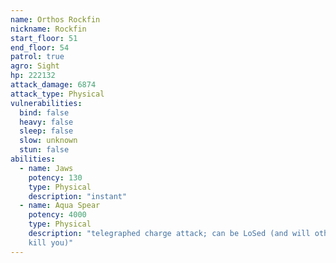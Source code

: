 ```yaml
---
name: Orthos Rockfin
nickname: Rockfin
start_floor: 51
end_floor: 54
patrol: true
agro: Sight
hp: 222132
attack_damage: 6874
attack_type: Physical
vulnerabilities:
  bind: false
  heavy: false
  sleep: false
  slow: unknown
  stun: false
abilities:
  - name: Jaws
    potency: 130
    type: Physical
    description: "instant"
  - name: Aqua Spear
    potency: 4000
    type: Physical
    description: "telegraphed charge attack; can be LoSed (and will otherwise
    kill you)"
---
```

